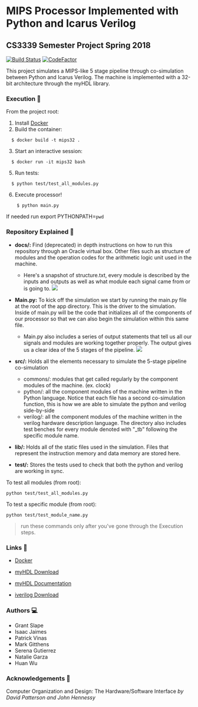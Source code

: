 # MIPS Processor Implemented with Python and Icarus Verilog
## CS3339 Semester Project Spring 2018
[![Build Status](https://semaphoreci.com/api/v1/projects/60cb7614-3fe5-40f7-9c80-8cf79916ae93/1881968/badge.svg)](https://semaphoreci.com/grantslape-61/cs3339-mips32)
[![CodeFactor](https://www.codefactor.io/repository/github/grantslape/cs3339-mips32/badge)](https://www.codefactor.io/repository/github/grantslape/cs3339-mips32)

This project simulates a MIPS-like 5 stage pipeline through co-simulation between Python and Icarus Verilog.
The machine is implemented with a 32-bit architecture through the myHDL library.
### Execution :rocket:
From the project root:
1. Install [Docker](https://docs.docker.com/install/)
2. Build the container:
```shell
  $ docker build -t mips32 .
```
3. Start an interactive session:
```shell
  $ docker run -it mips32 bash
```
5. Run tests:
```shell
  $ python test/test_all_modules.py
```
6. Execute processor!
```shell
    $ python main.py
```

If needed run export PYTHONPATH=`pwd`

### Repository Explained :mag_right:
- **docs/:**
Find (deprecated) in depth instructions on how to run this repository through an Oracle virtual box.
Other files such as structure of modules and the operation codes for the arithmetic logic unit used in the machine.
  - Here's a snapshot of structure.txt, every module is described by the inputs and outputs as well as what module each signal came
  from or is going to.
![](https://github.com/grantslape/CS3339-MIPS32/docs/images/structure_pic.png)
- **Main.py:**
To kick off the simulation we start by running the main.py file at the root of the app directory.
This is the driver to the simulation. Inside of main.py will be the code that initializes all of the components
of our processor so that we can also begin the simulation within this same file.

	- Main.py also includes a series of output statements that tell us all our signals and modules are
working together properly. The output gives us a clear idea of the 5 stages of the pipeline.
![](https://github.com/grantslape/CS3339-MIPS32/docs/images/image.png)
- **src/:**
Holds all the elements necessary to simulate the 5-stage pipeline co-simulation
  - commons/: modules that get called regularly by the component modules of the machine. (ex. clock)
  - python/: all the component modules of the machine written in the Python language.
  Notice that each file has a second co-simulation function, this is how we are able to simulate the python and verilog side-by-side
  - verilog/: all the component modules of the machine written in the verilog hardware description language. The directory also
  includes test benches for every module denoted with "_tb" following the specific module name.

- **lib/:**
Holds all of the static files used in the simulation. Files that represent the instruction memory and data memory are stored here.

- **test/:**
Stores the tests used to check that both the python and verilog are working in sync.

To test all modules (from root):
```shell
python test/test_all_modules.py
```
To test a specific module (from root):
```shell
python test/test_module_name.py
```
>run these commands only after you've gone through the Execution steps.

### Links :key:
- [Docker](https://www.docker.com/)
- [myHDL Download](myhdl.org)
- [myHDL Documentation](http://docs.myhdl.org/en/master/index.html)

- [iverilog Download](http://iverilog.wikia.com/wiki/Installation_Guide)

### Authors :computer:
- Grant Slape
- Isaac Jaimes
- Patrick Vinas
- Mark Gitthens
- Serena Gutierrez
- Natalie Garza
- Huan Wu

### Acknowledgements :book:
Computer Organization and Design: The Hardware/Software Interface *by David Patterson and John Hennessy*
